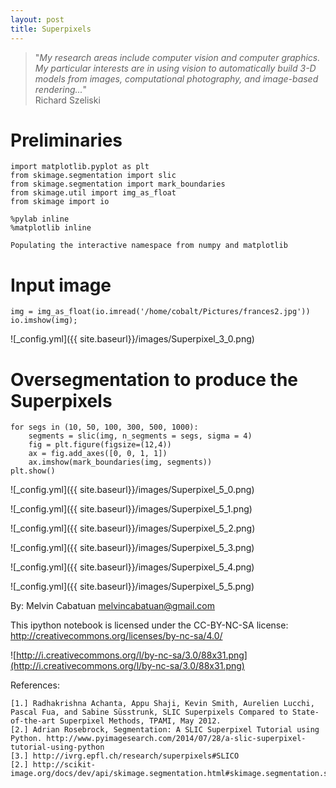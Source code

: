 ```yaml
---
layout: post
title: Superpixels
---
```


> "*My research areas include computer vision and computer graphics. My particular interests are in using vision to automatically build 3-D models from images, computational photography, and image-based rendering...*"  
                                       Richard Szeliski



# Preliminaries


    import matplotlib.pyplot as plt
    from skimage.segmentation import slic
    from skimage.segmentation import mark_boundaries
    from skimage.util import img_as_float
    from skimage import io
    
    %pylab inline
    %matplotlib inline 

    Populating the interactive namespace from numpy and matplotlib


# Input image


    img = img_as_float(io.imread('/home/cobalt/Pictures/frances2.jpg'))
    io.imshow(img);


![_config.yml]({{ site.baseurl}}/images/Superpixel_3_0.png)


# Oversegmentation to produce the Superpixels


    for segs in (10, 50, 100, 300, 500, 1000):
        segments = slic(img, n_segments = segs, sigma = 4)
        fig = plt.figure(figsize=(12,4))
        ax = fig.add_axes([0, 0, 1, 1])
        ax.imshow(mark_boundaries(img, segments)) 
    plt.show()


![_config.yml]({{ site.baseurl}}/images/Superpixel_5_0.png)



![_config.yml]({{ site.baseurl}}/images/Superpixel_5_1.png)



![_config.yml]({{ site.baseurl}}/images/Superpixel_5_2.png)



![_config.yml]({{ site.baseurl}}/images/Superpixel_5_3.png)



![_config.yml]({{ site.baseurl}}/images/Superpixel_5_4.png)



![_config.yml]({{ site.baseurl}}/images/Superpixel_5_5.png)


By: Melvin Cabatuan melvincabatuan@gmail.com

This ipython notebook is licensed under the CC-BY-NC-SA license: http://creativecommons.org/licenses/by-nc-sa/4.0/

![http://i.creativecommons.org/l/by-nc-sa/3.0/88x31.png](http://i.creativecommons.org/l/by-nc-sa/3.0/88x31.png)

References:
    
    [1.] Radhakrishna Achanta, Appu Shaji, Kevin Smith, Aurelien Lucchi, Pascal Fua, and Sabine Süsstrunk, SLIC Superpixels Compared to State-of-the-art Superpixel Methods, TPAMI, May 2012.
    [2.] Adrian Rosebrock, Segmentation: A SLIC Superpixel Tutorial using Python. http://www.pyimagesearch.com/2014/07/28/a-slic-superpixel-tutorial-using-python
    [3.] http://ivrg.epfl.ch/research/superpixels#SLICO
    [2.] http://scikit-image.org/docs/dev/api/skimage.segmentation.html#skimage.segmentation.slic
